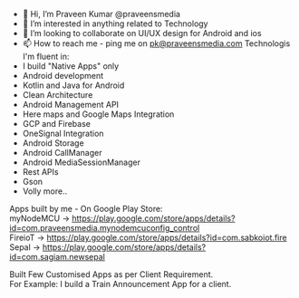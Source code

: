 - 👋 Hi, I’m Praveen Kumar @praveensmedia
- 💞️ I’m interested in anything related to Technology
- 👀 I’m looking to collaborate on UI/UX design for Android and ios
- 📫 How to reach me - ping me on pk@praveensmedia.com
Technologis I'm fluent in:
- I build "Native Apps" only
- Android development
- Kotlin and Java for Android
- Clean Architecture
- Android Management API
- Here maps and Google Maps Integration
- GCP and Firebase
- OneSignal Integration
- Android Storage
- Android CallManager
- Android MediaSessionManager
- Rest APIs
- Gson
- Volly
more..

Apps built by me - On Google Play Store: <br />
myNodeMCU -> https://play.google.com/store/apps/details?id=com.praveensmedia.mynodemcuconfig_control <br />
FireioT   -> https://play.google.com/store/apps/details?id=com.sabkoiot.fire <br />
Sepal     -> https://play.google.com/store/apps/details?id=com.sagiam.newsepal <br />

Built Few Customised Apps as per Client Requirement. <br />
For Example: I build a Train Announcement App for a client.


<!---
praveensmedia/praveensmedia is a ✨ special ✨ repository because its `README.md` (this file) appears on your GitHub profile.
You can click the Preview link to take a look at your changes.
--->
